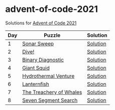 # advent-of-code-2021

Solutions for [Advent of Code 2021](https://adventofcode.com/2021)

| Day | Puzzle                                                         | Solution                            |
|-----|----------------------------------------------------------------|-------------------------------------|
| 1   | [Sonar Sweep](https://adventofcode.com/2021/day/1)             | [Solution](src/main/kotlin/Day1.kt) |
| 2   | [Dive!](https://adventofcode.com/2021/day/2)                   | [Solution](src/main/kotlin/Day2.kt) |
| 3   | [Binary Diagnostic](https://adventofcode.com/2021/day/3)       | [Solution](src/main/kotlin/Day3.kt) |
| 4   | [Giant Squid](https://adventofcode.com/2021/day/4)             | [Solution](src/main/kotlin/Day4.kt) |
| 5   | [Hydrothermal Venture](https://adventofcode.com/2021/day/5)    | [Solution](src/main/kotlin/Day5.kt) |
| 6   | [Lanternfish](https://adventofcode.com/2021/day/6)             | [Solution](src/main/kotlin/Day6.kt) |
| 7   | [The Treachery of Whales](https://adventofcode.com/2021/day/7) | [Solution](src/main/kotlin/Day7.kt) |
| 8   | [Seven Segment Search](https://adventofcode.com/2021/day/8)    | [Solution](src/main/kotlin/Day8.kt) |
